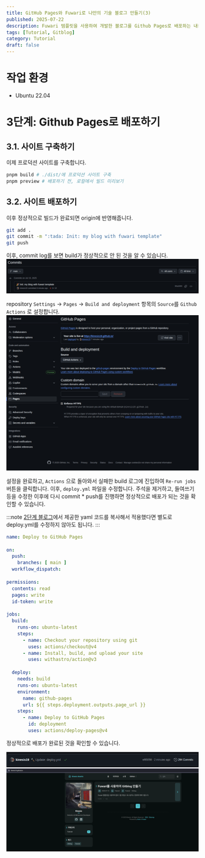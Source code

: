 ```yaml
---
title: GitHub Pages와 Fuwari로 나만의 기술 블로그 만들기(3)
published: 2025-07-22
description: Fuwari 템플릿을 사용하여 개발한 블로그를 Github Pages로 배포하는 내용에 대해 다룹니다.
tags: [Tutorial, Gitblog]
category: Tutorial
draft: false
---
```


# 작업 환경
- Ubuntu 22.04

# 3단계: Github Pages로 배포하기
## 3.1. 사이트 구축하기
이제 프로덕션 사이트를 구축합니다.

```bash
pnpm build # ./dist/에 프로덕션 사이트 구축
pnpm preview # 배포하기 전, 로컬에서 빌드 미리보기
```

## 3.2. 사이트 배포하기
이후 정상적으로 빌드가 완료되면 origin에 반영해줍니다.
```bash
git add .
git commit -m ":tada: Init: my blog with fuwari template"
git push
```

이후, commit log를 보면 build가 정상적으로 안 된 것을 알 수 있습니다.
![build failed](img1.png)

repository `Settings` -> `Pages` -> `Build and deployment` 항목의 `Source`를 `Github Actions` 로 설정합니다.
![Github Actions](img2.png)

설정을 완료하고, `Actions` 으로 돌아와서 실패한 build 로그에 진입하여 `Re-run jobs` 버튼을 클릭합니다. 이후, `deploy.yml` 파일을 수정합니다. 주석을 제거하고, 들여쓰기 등을 수정한 이후에 다시 commit * push를 진행하면 정상적으로 배포가 되는 것을 확인할 수 있습니다.

:::note
[2단계 블로그](https://blog.kashic.dev/posts/how-to-make-gitblog-tutorial-2/#:~:text=%EA%B3%B5%EC%8B%9D%20%EB%AC%B8%EC%84%9C%EC%97%90%EC%A0%80%20%EC%A0%9C%EA%B3%B5%ED%95%98%EB%8A%94%20deploy.yml%20%EC%BD%94%EB%93%9C%EB%A5%BC%20%EB%B3%B5%EC%82%AC%ED%95%98%EC%97%AC%20%EB%B6%99%EC%97%AC%EB%84%A3%EA%B1%B0%EB%82%98%20%ED%95%98%EB%8B%A8%EC%97%90%20%EC%9E%88%EB%8A%94%20%EC%BD%94%EB%93%9C%EB%A5%BC%20%EB%B3%B5%EC%82%AC%ED%95%98%EC%97%AC%20%EB%B6%99%EC%97%AC%20%EB%84%A3%EC%8A%B5%EB%8B%88%EB%8B%A4.%20(%EB%82%98%EC%A4%91%EC%97%90%20Github%20Pages%EC%97%90%EC%84%9C%20build%EB%A5%BC%20%ED%95%98%EA%B2%8C%20%EB%90%98%EB%8A%94%EB%8D%B0%2C%20deploy.yml%EC%9D%98%20format%EC%9D%98%20%EC%9D%B4%EC%8A%88%EB%A1%9C%20%ED%95%98%EB%8B%A8%EA%B3%BC%20%EA%B0%99%EC%9D%B4%20%EC%88%98%EC%A0%95%ED%95%98%EC%98%80%EC%8A%B5%EB%8B%88%EB%8B%A4.))에서 제공한 yaml 코드를 복사해서 적용했다면 별도로 deploy.yml를 수정하지 않아도 됩니다.
:::


```yaml
name: Deploy to GitHub Pages

on:
  push:
    branches: [ main ]
  workflow_dispatch:

permissions:
  contents: read
  pages: write
  id-token: write

jobs:
  build:
    runs-on: ubuntu-latest
    steps:
      - name: Checkout your repository using git
        uses: actions/checkout@v4
      - name: Install, build, and upload your site
        uses: withastro/action@v3

  deploy:
    needs: build
    runs-on: ubuntu-latest
    environment:
      name: github-pages
      url: ${{ steps.deployment.outputs.page_url }}
    steps:
      - name: Deploy to GitHub Pages
        id: deployment
        uses: actions/deploy-pages@v4
```

정상적으로 배포가 완료된 것을 확인할 수 있습니다.

![deploy success 1](img3.png)
![deploy success 2](img4.png)